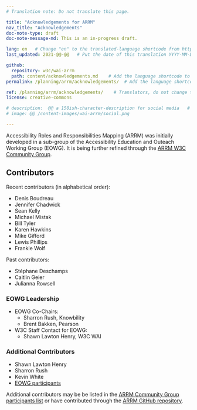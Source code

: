```yaml
---
# Translation note: Do not translate this page.

title: "Acknowledgements for ARRM"
nav_title: "Acknowledgements"
doc-note-type: draft
doc-note-message-md: This is an in-progress draft.

lang: en   # Change "en" to the translated-language shortcode from https://www.iana.org/assignments/language-subtag-registry/language-subtag-registry
last_updated: 2021-@@-@@   # Put the date of this translation YYYY-MM-DD (with month in the middle)

github:
  repository: w3c/wai-arrm
  path: content/acknowledgements.md    # Add the language shortcode to the middle of the filename, for example: content/index.fr.md
permalink: /planning/arrm/acknowledgements/  # Add the language shortcode to the end, with no slash at end, for example: /planning/arrm/fr

ref: /planning/arrm/acknowledgements/    # Translators, do not change this
license: creative-commons

# description:  @@ a 150ish-character-description for social media   # translate the description
# image: @@ /content-images/wai-arrm/social.png

---
```


Accessibility Roles and Responsibilities Mapping (ARRM) was initially developed in a sub-group of the Accessibility Education and Outeach Working Group (EOWG).
It is being further refined through the [ARRM W3C Community Group](https://www.w3.org/groups/cg/arrm/).

## Contributors

Recent contributors (in alphabetical order):
* Denis Boudreau
* Jennifer Chadwick
* Sean Kelly
* Michael Mistak
* Bill Tyler
* Karen Hawkins
* Mike Gifford
* Lewis Phillips
* Frankie Wolf

Past contributors:
* Stéphane Deschamps
* Caitlin Geier
* Julianna Rowsell

### EOWG Leadership

* EOWG Co-Chairs:
  * Sharron Rush, Knowbility
  * Brent Bakken, Pearson
* W3C Staff Contact for EOWG:
  * Shawn Lawton Henry, W3C WAI

### Additional Contributors

* Shawn Lawton Henry
* Sharron Rush
* Kevin White
* [EOWG participants](https://www.w3.org/groups/wg/eowg/former-participants/)

Additional contributors may be be listed in the [ARRM Community Group participants list](https://www.w3.org/groups/cg/arrm/participants/) or have contributed through the [ARRM GitHub repository](https://github.com/w3c/wai-arrm).
